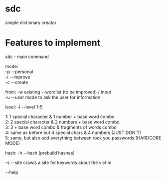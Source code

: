 # sdc
simple dictionary creator

# Features to implement
sdc - main command

mode:\
-p --personal\
-i --improve\
-c --create

from:
-w existing --wordlist (to be improved) / input\
-u --user mode to ask the user for information

level:
-l --level 1-5

1: 1 special character & 1 number + base word combo\
2: 2 special character & 2 numbers + base word combo\
3: 3 + base word combo & fragments of words combo\
4: same as before but 4 special chars & 4 numbers (JUST DON'T)\
5: same, but also add everything between rock you passwords (HARDCORE MODE)

hash:
-h --hash
(prebuild hashes)

-s --site 
crawls a site for keywords about the victim

--help
